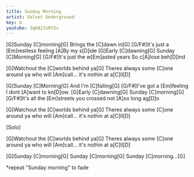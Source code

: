 ```yaml
---
title: Sunday Morning
artist: Velvet Underground
key: G
youtube: 3qK82JvRY5s
---
```


[G]Sunday [C]morning[G]
Brings the [C]dawn in[G]
[G/F#]It's just a [Em]restless feeling
[A]By  my  s[D]ide
[G]Early [C]dawning[G]
Sunday [C]Morning[G]
[G/F#]It's just the w[Em]asted years
So c[A]lose  beh[D]ind

[G]Watchout the [C]worlds behind ya[G]
Theres always some [C]one around ya
who will [Am]call... it's nothin at a[C]ll[D]

[G]Sunday [C]Morning[G]
And I'm [C]falling[G]
[G/F#]I've got a [Em]feeling
I dont [A]want to kn[D]ow.
[G]Early [C]dawning[G]
Sunday [C]morning[G]
[G/F#]It's all the [Em]streets you crossed
not [A]so long ag[D]o

[G]Watchout the [C]worlds behind ya[G]
Theres always some [C]one around ya
who will [Am]call... it's nothin at a[C]ll[D]

[Solo]

[G]Watchout the [C]worlds behind ya[G]
Theres always some [C]one around ya
who will [Am]call... it's nothin at a[C]ll[D]

[G]Sunday [C]morning[G]
Sunday [C]morning[G]
Sunday [C]morning...[G]

*repeat  "Sunday morning" to fade
